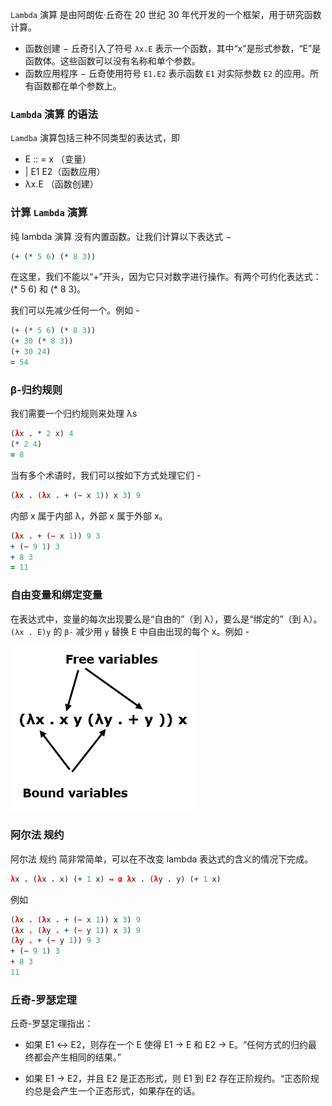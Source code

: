`Lambda` 演算 是由阿朗佐·丘奇在 20 世纪 30 年代开发的一个框架，用于研究函数计算。
- 函数创建 − 丘奇引入了符号 `λx.E` 表示一个函数，其中“x”是形式参数，“E”是函数体。这些函数可以没有名称和单个参数。
- 函数应用程序 − 丘奇使用符号 `E1.E2` 表示函数 `E1` 对实际参数 `E2` 的应用。所有函数都在单个参数上。


### `Lambda` 演算 的语法

`Lamdba` 演算包括三种不同类型的表达式，即

- E :: = x （变量）
- | E1 E2（函数应用）
- λx.E （函数创建）

### 计算 `Lambda` 演算

纯 lambda 演算 没有内置函数。让我们计算以下表达式 −

```prolog
(+ (* 5 6) (* 8 3)) 
```
在这里，我们不能以“+”开头，因为它只对数字进行操作。有两个可约化表达式：(* 5 6) 和 (* 8 3)。

我们可以先减少任何一个。例如 -

```prolog
(+ (* 5 6) (* 8 3)) 
(+ 30 (* 8 3)) 
(+ 30 24) 
= 54
```
### β-归约规则

我们需要一个归约规则来处理 λs

```prolog
(λx . * 2 x) 4 
(* 2 4) 
= 8
```

当有多个术语时，我们可以按如下方式处理它们 -

```prolog
(λx . (λx . + (− x 1)) x 3) 9 
```
内部 x 属于内部 λ，外部 x 属于外部 x。

```prolog
(λx . + (− x 1)) 9 3 
+ (− 9 1) 3 
+ 8 3 
= 11
```

### 自由变量和绑定变量


在表达式中，变量的每次出现要么是“自由的”（到 λ），要么是“绑定的”（到 λ）。 `(λx . E)y` 的 `β-` 减少用 `y` 替换 E 中自由出现的每个 x。例如 -

![img.png](img.png)


### 阿尔法 规约
阿尔法 规约 简非常简单，可以在不改变 lambda 表达式的含义的情况下完成。

```prolog
λx . (λx . x) (+ 1 x) ↔ α λx . (λy . y) (+ 1 x) 
```
例如

```prolog
(λx . (λx . + (− x 1)) x 3) 9 
(λx . (λy . + (− y 1)) x 3) 9 
(λy . + (− y 1)) 9 3 
+ (− 9 1) 3 
+ 8 3 
11 
```

### 丘奇-罗瑟定理

丘奇-罗瑟定理指出：

- 如果 E1 ↔ E2，则存在一个 E 使得 E1 → E 和 E2 → E。“任何方式的归约最终都会产生相同的结果。”

- 如果 E1 → E2，并且 E2 是正态形式，则 E1 到 E2 存在正阶规约。“正态阶规约总是会产生一个正态形式，如果存在的话。

